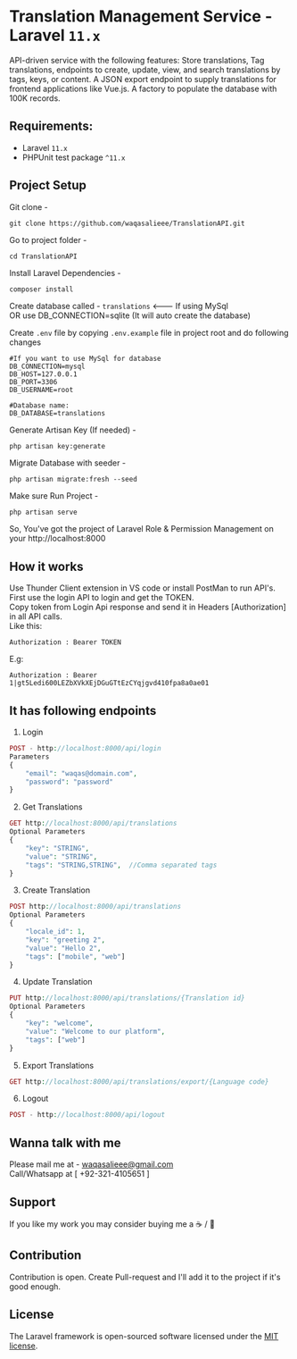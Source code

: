 # Translation Management Service - Laravel `11.x`

API-driven service with the following features: 
Store translations, Tag translations, endpoints to create, update, view, and search translations by tags, keys, or content. 
A JSON export endpoint to supply translations for frontend applications like Vue.js. 
A factory to populate the database with 100K records.

## Requirements:
- Laravel `11.x`
- PHPUnit test package `^11.x`

## Project Setup
Git clone -
```console
git clone https://github.com/waqasalieee/TranslationAPI.git
```

Go to project folder -
```console
cd TranslationAPI
```

Install Laravel Dependencies -
```console
composer install
```


Create database called - `translations`   <--- If using MySql
<br /> OR use DB_CONNECTION=sqlite (It will auto create the database)


Create `.env` file by copying `.env.example` file in project root and do following changes
```
#If you want to use MySql for database
DB_CONNECTION=mysql
DB_HOST=127.0.0.1
DB_PORT=3306
DB_USERNAME=root

#Database name: 
DB_DATABASE=translations
```


Generate Artisan Key (If needed) -
```console
php artisan key:generate
```

Migrate Database with seeder -
```console
php artisan migrate:fresh --seed
```

Make sure 
Run Project -
```php
php artisan serve
```

So, You've got the project of Laravel Role & Permission Management on your http://localhost:8000

## How it works
Use Thunder Client extension in VS code or install PostMan to run API's.<br/>
First use the login API to login and get the TOKEN.<br />
Copy token from Login Api response and send it in Headers [Authorization] in all API calls.<br/>
Like this: 
```console
Authorization : Bearer TOKEN
```
E.g: 
```
Authorization : Bearer 1|gt5Ledi600LEZbXVkXEjDGuGTtEzCYqjgvd410fpa8a0ae01
```

## It has following endpoints
1. Login
```php
POST - http://localhost:8000/api/login
Parameters
{
    "email": "waqas@domain.com",
    "password": "password"
}
```
2. Get Translations
```php
GET http://localhost:8000/api/translations
Optional Parameters
{
    "key": "STRING",
    "value": "STRING",
    "tags": "STRING,STRING",  //Comma separated tags
}
```
3. Create Translation
```php
POST http://localhost:8000/api/translations
Optional Parameters
{
    "locale_id": 1,
    "key": "greeting 2",
    "value": "Hello 2",
    "tags": ["mobile", "web"]
}
```
4. Update Translation
```php
PUT http://localhost:8000/api/translations/{Translation id}
Optional Parameters
{
    "key": "welcome",
    "value": "Welcome to our platform",
    "tags": ["web"]
}
```
5. Export Translations
```php
GET http://localhost:8000/api/translations/export/{Language code}
```
6. Logout
```php
POST - http://localhost:8000/api/logout
```


## Wanna talk with me
Please mail me at - waqasalieee@gmail.com
<br/>Call/Whatsapp at [ +92-321-4105651 ]

## Support
If you like my work you may consider buying me a ☕ / 🍕

## Contribution
Contribution is open. Create Pull-request and I'll add it to the project if it's good enough.

## License
The Laravel framework is open-sourced software licensed under the [MIT license](https://opensource.org/licenses/MIT).
